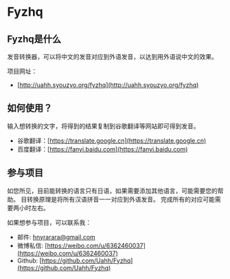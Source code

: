 # Fyzhq
## Fyzhq是什么
发音转换器，可以将中文的发音对应到外语发音，以达到用外语说中文的效果。  
  
项目网址：
* [http://uahh.syouzyo.org/fyzhq](http://uahh.syouzyo.org/fyzhq)

## 如何使用？
输入想转换的文字，将得到的结果复制到谷歌翻译等网站即可得到发音。
* 谷歌翻译：[https://translate.google.cn](https://translate.google.cn)
* 百度翻译：[https://fanyi.baidu.com](https://fanyi.baidu.com)


## 参与项目
如您所见，目前能转换的语言只有日语，如果需要添加其他语言，可能需要您的帮助。
目转换原理是将所有汉语拼音一一对应到外语发音。
完成所有的对应可能需要两小时左右。  
  
如果想参与项目，可以联系我：

* 邮件: [hnyrarara@gmail.com](hnyrarara@gmail.com)
* 微博私信: [https://weibo.com/u/6362460037](https://weibo.com/u/6362460037)
* Github: [https://github.com/Uahh/Fyzhq](https://github.com/Uahh/Fyzhq)

